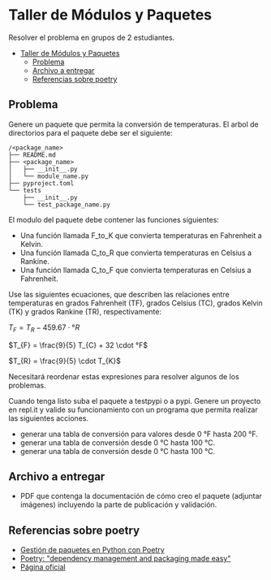# Taller de Módulos y Paquetes

Resolver el problema en grupos de 2 estudiantes.

- [Taller de Módulos y Paquetes](#taller-de-módulos-y-paquetes)
  - [Problema](#problema)
  - [Archivo a entregar](#archivo-a-entregar)
  - [Referencias sobre poetry](#referencias-sobre-poetry)

## Problema
Genere un paquete que permita la conversión de temperaturas. El arbol de directorios para el paquete debe ser el siguiente:

~~~
/<package_name>
├── README.md
├── <package_name>
│   ├── __init__.py
│   └── module_name.py 
├── pyproject.toml
└── tests
    ├── __init__.py
    └── test_package_name.py
~~~

El modulo del paquete debe contener las funciones siguientes:

- Una función llamada F_to_K que convierta temperaturas en Fahrenheit a Kelvin. 
- Una función llamada C_to_R que convierta temperaturas en Celsius a Rankine. 
- Una función llamada C_to_F que convierta temperaturas en Celsius a Fahrenheit. 

Use las siguientes ecuaciones, que describen las relaciones entre temperaturas en grados Fahrenheit (TF), grados Celsius (TC), grados Kelvin (TK) y grados Rankine (TR), respectivamente:

$T_{F} = T_{R} - 459.67 \cdot °R$

$T_{F} = \frac{9}{5} T_{C} + 32 \cdot °F$

$T_{R} = \frac{9}{5} \cdot T_{K}$

Necesitará reordenar estas expresiones para resolver algunos de los problemas.

Cuando tenga listo suba el paquete a testpypi o a pypi. Genere un proyecto en repl.it y valide su funcionamiento con un programa que permita realizar las siguientes acciones. 

- generar una tabla de conversión para valores desde 0 °F hasta 200 °F.
- generar una tabla de conversión desde 0 °C hasta 100 °C.
- generar una tabla de conversión desde 0 °C hasta 100 °C.

## Archivo a entregar
- PDF que contenga la documentación de cómo creo el paquete (adjuntar imágenes) incluyendo la parte de publicación y validación.  

## Referencias sobre poetry
- [Gestión de paquetes en Python con Poetry](https://youtu.be/4g9zXWzCLX0)
- [Poetry: "dependency management and packaging made easy"](https://youtu.be/QX_Nhu1zhlg)
- [Página oficial](https://python-poetry.org/)